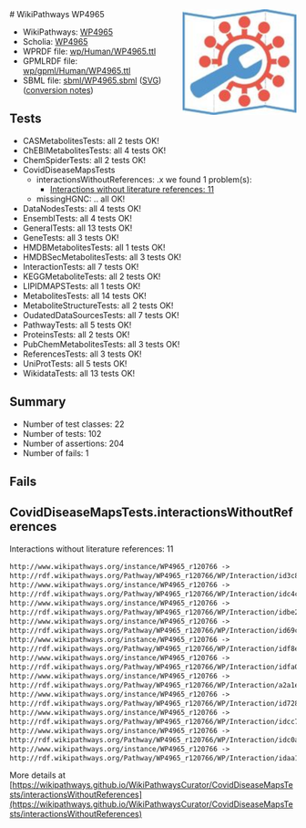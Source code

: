 <img style="float: right; width: 200px" src="../logo.png" />
# WikiPathways WP4965

* WikiPathways: [WP4965](https://identifiers.org/wikipathways:WP4965)
* Scholia: [WP4965](https://scholia.toolforge.org/wikipathways/WP4965)
* WPRDF file: [wp/Human/WP4965.ttl](../wp/Human/WP4965.ttl)
* GPMLRDF file: [wp/gpml/Human/WP4965.ttl](../wp/gpml/Human/WP4965.ttl)
* SBML file: [sbml/WP4965.sbml](../sbml/WP4965.sbml) ([SVG](../sbml/WP4965.svg)) ([conversion notes](../sbml/WP4965.txt))

## Tests
* CASMetabolitesTests: all 2 tests OK!
* ChEBIMetabolitesTests: all 4 tests OK!
* ChemSpiderTests: all 2 tests OK!
* CovidDiseaseMapsTests
    * interactionsWithoutReferences: .x we found 1 problem(s):
        * [Interactions without literature references: 11](#9701cce2)
    * missingHGNC: .. all OK!
* DataNodesTests: all 4 tests OK!
* EnsemblTests: all 4 tests OK!
* GeneralTests: all 13 tests OK!
* GeneTests: all 3 tests OK!
* HMDBMetabolitesTests: all 1 tests OK!
* HMDBSecMetabolitesTests: all 3 tests OK!
* InteractionTests: all 7 tests OK!
* KEGGMetaboliteTests: all 2 tests OK!
* LIPIDMAPSTests: all 1 tests OK!
* MetabolitesTests: all 14 tests OK!
* MetaboliteStructureTests: all 2 tests OK!
* OudatedDataSourcesTests: all 7 tests OK!
* PathwayTests: all 5 tests OK!
* ProteinsTests: all 2 tests OK!
* PubChemMetabolitesTests: all 3 tests OK!
* ReferencesTests: all 3 tests OK!
* UniProtTests: all 5 tests OK!
* WikidataTests: all 13 tests OK!


## Summary

* Number of test classes: 22
* Number of tests: 102
* Number of assertions: 204
* Number of fails: 1

## Fails

<a name="9701cce2" />

## CovidDiseaseMapsTests.interactionsWithoutReferences

Interactions without literature references: 11
```
http://www.wikipathways.org/instance/WP4965_r120766 -> http://rdf.wikipathways.org/Pathway/WP4965_r120766/WP/Interaction/id3c85f717
http://www.wikipathways.org/instance/WP4965_r120766 -> http://rdf.wikipathways.org/Pathway/WP4965_r120766/WP/Interaction/idc4c8fdab
http://www.wikipathways.org/instance/WP4965_r120766 -> http://rdf.wikipathways.org/Pathway/WP4965_r120766/WP/Interaction/idbe2626c9
http://www.wikipathways.org/instance/WP4965_r120766 -> http://rdf.wikipathways.org/Pathway/WP4965_r120766/WP/Interaction/id69cfbf
http://www.wikipathways.org/instance/WP4965_r120766 -> http://rdf.wikipathways.org/Pathway/WP4965_r120766/WP/Interaction/idf8eda287
http://www.wikipathways.org/instance/WP4965_r120766 -> http://rdf.wikipathways.org/Pathway/WP4965_r120766/WP/Interaction/idfa0e6009
http://www.wikipathways.org/instance/WP4965_r120766 -> http://rdf.wikipathways.org/Pathway/WP4965_r120766/WP/Interaction/a2a1e
http://www.wikipathways.org/instance/WP4965_r120766 -> http://rdf.wikipathways.org/Pathway/WP4965_r120766/WP/Interaction/id7289f3b9
http://www.wikipathways.org/instance/WP4965_r120766 -> http://rdf.wikipathways.org/Pathway/WP4965_r120766/WP/Interaction/idcc7fc0b6
http://www.wikipathways.org/instance/WP4965_r120766 -> http://rdf.wikipathways.org/Pathway/WP4965_r120766/WP/Interaction/idc0a82d8
http://www.wikipathways.org/instance/WP4965_r120766 -> http://rdf.wikipathways.org/Pathway/WP4965_r120766/WP/Interaction/idaa16182f
```

More details at [https://wikipathways.github.io/WikiPathwaysCurator/CovidDiseaseMapsTests/interactionsWithoutReferences](https://wikipathways.github.io/WikiPathwaysCurator/CovidDiseaseMapsTests/interactionsWithoutReferences)


